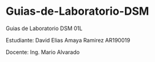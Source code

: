 # Guias-de-Laboratorio-DSM
Guias de Laboratorio DSM 01L

Estudiante: David Elias Amaya Ramirez AR190019

Docente: Ing. Mario Alvarado
